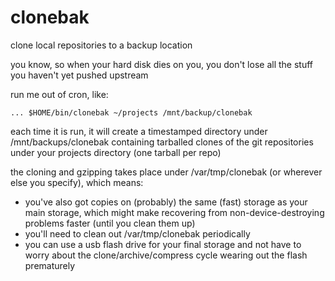 # clonebak
clone local repositories to a backup location

you know, so when your hard disk dies on you, you don't lose all the
stuff you haven't yet pushed upstream

run me out of cron, like:

    ... $HOME/bin/clonebak ~/projects /mnt/backup/clonebak

each time it is run, it will create a timestamped directory under
/mnt/backups/clonebak containing tarballed clones of the git repositories
under your projects directory (one tarball per repo)

the cloning and gzipping takes place under /var/tmp/clonebak (or wherever
else you specify), which means:

* you've also got copies on (probably) the same (fast) storage as your main
  storage, which might make recovering from non-device-destroying problems
  faster (until you clean them up)
* you'll need to clean out /var/tmp/clonebak periodically
* you can use a usb flash drive for your final storage and not have to worry
  about the clone/archive/compress cycle wearing out the flash prematurely
